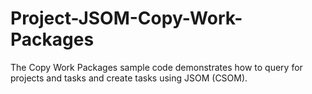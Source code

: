 # Project-JSOM-Copy-Work-Packages
The Copy Work Packages sample code demonstrates how to query for projects and tasks and create tasks using JSOM (CSOM).
